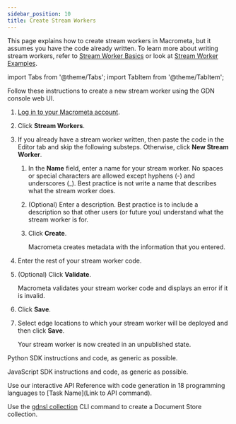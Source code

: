 ```yaml
---
sidebar_position: 10
title: Create Stream Workers
---
```


This page explains how to create stream workers in Macrometa, but it assumes you have the code already written. To learn more about writing stream workers, refer to [Stream Worker Basics](../stream-worker-basics/) or look at [Stream Worker Examples](../examples/).

import Tabs from '@theme/Tabs';
import TabItem from '@theme/TabItem';

<Tabs groupId="operating-systems">
<TabItem value="console" label="Web Console">

Follow these instructions to create a new stream worker using the GDN console web UI.

1. [Log in to your Macrometa account](https://auth.paas.macrometa.io/).
1. Click **Stream Workers**.
1. If you already have a stream worker written, then paste the code in the Editor tab and skip the following substeps. Otherwise, click **New Stream Worker**.
   1. In the **Name** field, enter a name for your stream worker. No spaces or special characters are allowed except hyphens (-) and underscores (_). Best practice is not write a name that describes what the stream worker does.
   1. (Optional) Enter a description. Best practice is to include a description so that other users (or future you) understand what the stream worker is for.
   1. Click **Create**.

      Macrometa creates metadata with the information that you entered.

1. Enter the rest of your stream worker code.
1. (Optional) Click **Validate**.

   Macrometa validates your stream worker code and displays an error if it is invalid.

1. Click **Save**.
1. Select edge locations to which your stream worker will be deployed and then click **Save**.

   Your stream worker is now created in an unpublished state.

</TabItem>
<TabItem value="py" label="Python SDK">

Python SDK instructions and code, as generic as possible.

</TabItem>
<TabItem value="js" label="JavaScript SDK">

JavaScript SDK instructions and code, as generic as possible.

</TabItem>
<TabItem value="api" label="REST API">

Use our interactive API Reference with code generation in 
18 programming languages to 
[Task Name](Link to API command).

</TabItem>
<TabItem value="cli" label="CLI">

Use the [gdnsl collection](../../cli/collections-cli.md) CLI command to create a Document Store collection.

</TabItem>
</Tabs>
